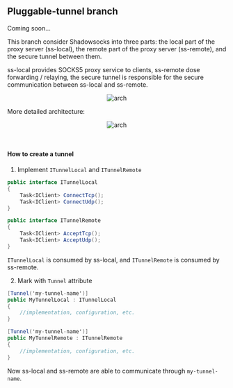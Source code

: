 ﻿## Pluggable-tunnel branch

Coming soon...


This branch consider Shadowsocks into three parts: the local part of the proxy server (ss-local), the remote part of the proxy server (ss-remote), and the secure tunnel between them.

ss-local provides SOCKS5 proxy service to clients, ss-remote dose forwarding / relaying, the secure tunnel is responsible for the secure communication between ss-local and ss-remote.
<center>

![arch][shadowsocks_net_arch_pt]
</center>

More detailed architecture:
<center>

![arch][shadowsocks_net_arch]
</center>
<br/>

#### How to create a tunnel

1. Implement `ITunnelLocal` and `ITunnelRemote`
```c#
public interface ITunnelLocal
{
    Task<IClient> ConnectTcp();
    Task<IClient> ConnectUdp();
}
```
```c#
public interface ITunnelRemote
{
    Task<IClient> AcceptTcp();
    Task<IClient> AcceptUdp();
}
```

`ITunnelLocal` is consumed by ss-local, and `ITunnelRemote` is consumed by ss-remote.

2. Mark with `Tunnel` attribute
```c#
[Tunnel('my-tunnel-name')]
public MyTunnelLocal : ITunnelLocal
{
    //implementation, configuration, etc.
}
```
```c#
[Tunnel('my-tunnel-name')]
public MyTunnelRemote : ITunnelRemote
{
    //implementation, configuration, etc.
}
```
Now ss-local and ss-remote are able to communicate through `my-tunnel-name`.
<br/>


[shadowsocks_net_arch]: https://github.com/shadowsocks/Shadowsocks-Net/blob/pluggable-tunnel/ssarch.png
[shadowsocks_net_arch_pt]: https://github.com/shadowsocks/Shadowsocks-Net/blob/pluggable-tunnel/ssarchpt.png